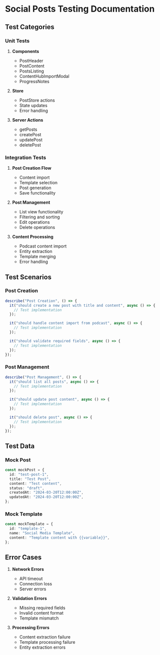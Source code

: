 # Social Posts Testing Documentation

## Test Categories

### Unit Tests

1. **Components**

   - PostHeader
   - PostContent
   - PostsListing
   - ContentHubImportModal
   - ProgressNotes

2. **Store**

   - PostStore actions
   - State updates
   - Error handling

3. **Server Actions**
   - getPosts
   - createPost
   - updatePost
   - deletePost

### Integration Tests

1. **Post Creation Flow**

   - Content import
   - Template selection
   - Post generation
   - Save functionality

2. **Post Management**

   - List view functionality
   - Filtering and sorting
   - Edit operations
   - Delete operations

3. **Content Processing**
   - Podcast content import
   - Entity extraction
   - Template merging
   - Error handling

## Test Scenarios

### Post Creation

```typescript
describe("Post Creation", () => {
  it("should create a new post with title and content", async () => {
    // Test implementation
  });

  it("should handle content import from podcast", async () => {
    // Test implementation
  });

  it("should validate required fields", async () => {
    // Test implementation
  });
});
```

### Post Management

```typescript
describe("Post Management", () => {
  it("should list all posts", async () => {
    // Test implementation
  });

  it("should update post content", async () => {
    // Test implementation
  });

  it("should delete post", async () => {
    // Test implementation
  });
});
```

## Test Data

### Mock Post

```typescript
const mockPost = {
  id: "test-post-1",
  title: "Test Post",
  content: "Test content",
  status: "draft",
  createdAt: "2024-03-20T12:00:00Z",
  updatedAt: "2024-03-20T12:00:00Z",
};
```

### Mock Template

```typescript
const mockTemplate = {
  id: "template-1",
  name: "Social Media Template",
  content: "Template content with {{variable}}",
};
```

## Error Cases

1. **Network Errors**

   - API timeout
   - Connection loss
   - Server errors

2. **Validation Errors**

   - Missing required fields
   - Invalid content format
   - Template mismatch

3. **Processing Errors**
   - Content extraction failure
   - Template processing failure
   - Entity extraction errors
